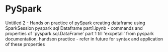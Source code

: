 # PySpark
Untitled 2 - Hands on practice of pySpark creating dataframe using SparkSession
pyspark sql Dataframe part1.ipynb - commands and properties of 'pyspark.sql.DataFrame'  part 1 till 'excpetall' from pyspark documentation, handson practice - refer in future for syntax and application of these properties


